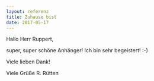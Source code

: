```yaml
---
layout: referenz
title: Zuhause bist
date: 2017-05-17
---
```


Hallo Herr Ruppert,

super, super schöne Anhänger! Ich bin sehr begeistert! :-)

Viele lieben Dank!

Viele Grüße
R. Rütten



